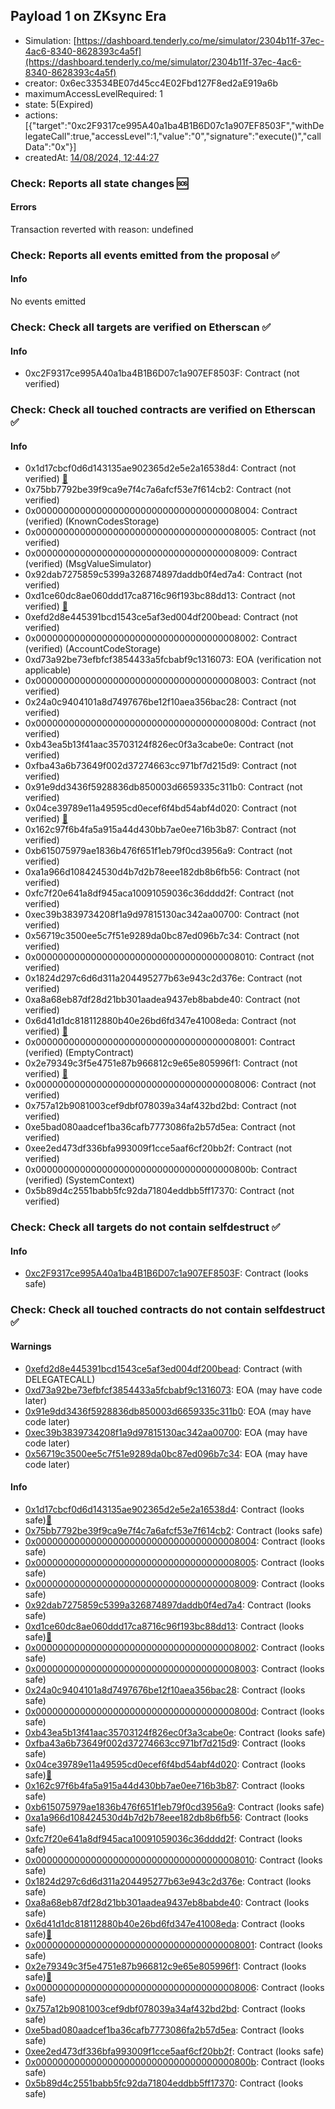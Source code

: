 ## Payload 1 on ZKsync Era

- Simulation: [https://dashboard.tenderly.co/me/simulator/2304b11f-37ec-4ac6-8340-8628393c4a5f](https://dashboard.tenderly.co/me/simulator/2304b11f-37ec-4ac6-8340-8628393c4a5f)
- creator: 0x6ec33534BE07d45cc4E02Fbd127F8ed2aE919a6b
- maximumAccessLevelRequired: 1
- state: 5(Expired)
- actions: [{"target":"0xc2F9317ce995A40a1ba4B1B6D07c1a907EF8503F","withDelegateCall":true,"accessLevel":1,"value":"0","signature":"execute()","callData":"0x"}]
- createdAt: [14/08/2024, 12:44:27](https://era.zksync.network//tx/0xe32c5febe980a6097250117af3d1b31513b73c84654fd99d36f1e1ce2d72e79e)

### Check: Reports all state changes :sos:

#### Errors

Transaction reverted with reason: undefined

### Check: Reports all events emitted from the proposal :white_check_mark:

#### Info

No events emitted

### Check: Check all targets are verified on Etherscan :white_check_mark:

#### Info

- 0xc2F9317ce995A40a1ba4B1B6D07c1a907EF8503F: Contract (not verified) 

### Check: Check all touched contracts are verified on Etherscan :white_check_mark:

#### Info

- 0x1d17cbcf0d6d143135ae902365d2e5e2a16538d4: Contract (not verified) [:ghost:](https://github.com/bgd-labs/aave-address-book "AaveV3ZkSync.ASSETS.USDC.UNDERLYING")
- 0x75bb7792be39f9ca9e7f4c7a6afcf53e7f614cb2: Contract (not verified) 
- 0x0000000000000000000000000000000000008004: Contract (verified) (KnownCodesStorage) 
- 0x0000000000000000000000000000000000008005: Contract (not verified) 
- 0x0000000000000000000000000000000000008009: Contract (verified) (MsgValueSimulator) 
- 0x92dab7275859c5399a326874897daddb0f4ed7a4: Contract (not verified) 
- 0xd1ce60dc8ae060ddd17ca8716c96f193bc88dd13: Contract (not verified) [:ghost:](https://github.com/bgd-labs/aave-address-book "AaveV3ZkSync.ASSETS.ZK.ORACLE")
- 0xefd2d8e445391bcd1543ce5af3ed004df200bead: Contract (not verified) 
- 0x0000000000000000000000000000000000008002: Contract (verified) (AccountCodeStorage) 
- 0xd73a92be73efbfcf3854433a5fcbabf9c1316073: EOA (verification not applicable)
- 0x0000000000000000000000000000000000008003: Contract (not verified) 
- 0x24a0c9404101a8d7497676be12f10aea356bac28: Contract (not verified) 
- 0x000000000000000000000000000000000000800d: Contract (not verified) 
- 0xb43ea5b13f41aac35703124f826ec0f3a3cabe0e: Contract (not verified) 
- 0xfba43a6b73649f002d37274663cc971bf7d215d9: Contract (not verified) 
- 0x91e9dd3436f5928836db850003d6659335c311b0: Contract (not verified) 
- 0x04ce39789e11a49595cd0ecef6f4bd54abf4d020: Contract (not verified) [:ghost:](https://github.com/bgd-labs/aave-address-book "AaveV3ZkSync.ACL_ADMIN, GovernanceV3ZkSync.EXECUTOR_LVL_1")
- 0x162c97f6b4fa5a915a44d430bb7ae0ee716b3b87: Contract (not verified) 
- 0xb615075979ae1836b476f651f1eb79f0cd3956a9: Contract (not verified) 
- 0xa1a966d108424530d4b7d2b78eee182db8b6fb56: Contract (not verified) 
- 0xfc7f20e641a8df945aca10091059036c36dddd2f: Contract (not verified) 
- 0xec39b3839734208f1a9d97815130ac342aa00700: Contract (not verified) 
- 0x56719c3500ee5c7f51e9289da0bc87ed096b7c34: Contract (not verified) 
- 0x0000000000000000000000000000000000008010: Contract (not verified) 
- 0x1824d297c6d6d311a204495277b63e943c2d376e: Contract (not verified) 
- 0xa8a68eb87df28d21bb301aadea9437eb8babde40: Contract (not verified) 
- 0x6d41d1dc818112880b40e26bd6fd347e41008eda: Contract (not verified) [:ghost:](https://github.com/bgd-labs/aave-address-book "AaveV3ZkSync.ASSETS.WETH.ORACLE")
- 0x0000000000000000000000000000000000008001: Contract (verified) (EmptyContract) 
- 0x2e79349c3f5e4751e87b966812c9e65e805996f1: Contract (not verified) [:ghost:](https://github.com/bgd-labs/aave-address-book "GovernanceV3ZkSync.PAYLOADS_CONTROLLER")
- 0x0000000000000000000000000000000000008006: Contract (not verified) 
- 0x757a12b9081003cef9dbf078039a34af432bd2bd: Contract (not verified) 
- 0xe5bad080aadcef1ba36cafb7773086fa2b57d5ea: Contract (not verified) 
- 0xee2ed473df336bfa993009f1cce5aaf6cf20bb2f: Contract (not verified) 
- 0x000000000000000000000000000000000000800b: Contract (verified) (SystemContext) 
- 0x5b89d4c2551babb5fc92da71804eddbb5ff17370: Contract (not verified) 

### Check: Check all targets do not contain selfdestruct :white_check_mark:

#### Info

- [0xc2F9317ce995A40a1ba4B1B6D07c1a907EF8503F](https://era.zksync.network//address/0xc2F9317ce995A40a1ba4B1B6D07c1a907EF8503F): Contract (looks safe)

### Check: Check all touched contracts do not contain selfdestruct :white_check_mark:

#### Warnings

- [0xefd2d8e445391bcd1543ce5af3ed004df200bead](https://era.zksync.network//address/0xefd2d8e445391bcd1543ce5af3ed004df200bead): Contract (with DELEGATECALL)
- [0xd73a92be73efbfcf3854433a5fcbabf9c1316073](https://era.zksync.network//address/0xd73a92be73efbfcf3854433a5fcbabf9c1316073): EOA (may have code later)
- [0x91e9dd3436f5928836db850003d6659335c311b0](https://era.zksync.network//address/0x91e9dd3436f5928836db850003d6659335c311b0): EOA (may have code later)
- [0xec39b3839734208f1a9d97815130ac342aa00700](https://era.zksync.network//address/0xec39b3839734208f1a9d97815130ac342aa00700): EOA (may have code later)
- [0x56719c3500ee5c7f51e9289da0bc87ed096b7c34](https://era.zksync.network//address/0x56719c3500ee5c7f51e9289da0bc87ed096b7c34): EOA (may have code later)

#### Info

- [0x1d17cbcf0d6d143135ae902365d2e5e2a16538d4](https://era.zksync.network//address/0x1d17cbcf0d6d143135ae902365d2e5e2a16538d4): Contract (looks safe)[:ghost:](https://github.com/bgd-labs/aave-address-book "AaveV3ZkSync.ASSETS.USDC.UNDERLYING")
- [0x75bb7792be39f9ca9e7f4c7a6afcf53e7f614cb2](https://era.zksync.network//address/0x75bb7792be39f9ca9e7f4c7a6afcf53e7f614cb2): Contract (looks safe)
- [0x0000000000000000000000000000000000008004](https://era.zksync.network//address/0x0000000000000000000000000000000000008004): Contract (looks safe)
- [0x0000000000000000000000000000000000008005](https://era.zksync.network//address/0x0000000000000000000000000000000000008005): Contract (looks safe)
- [0x0000000000000000000000000000000000008009](https://era.zksync.network//address/0x0000000000000000000000000000000000008009): Contract (looks safe)
- [0x92dab7275859c5399a326874897daddb0f4ed7a4](https://era.zksync.network//address/0x92dab7275859c5399a326874897daddb0f4ed7a4): Contract (looks safe)
- [0xd1ce60dc8ae060ddd17ca8716c96f193bc88dd13](https://era.zksync.network//address/0xd1ce60dc8ae060ddd17ca8716c96f193bc88dd13): Contract (looks safe)[:ghost:](https://github.com/bgd-labs/aave-address-book "AaveV3ZkSync.ASSETS.ZK.ORACLE")
- [0x0000000000000000000000000000000000008002](https://era.zksync.network//address/0x0000000000000000000000000000000000008002): Contract (looks safe)
- [0x0000000000000000000000000000000000008003](https://era.zksync.network//address/0x0000000000000000000000000000000000008003): Contract (looks safe)
- [0x24a0c9404101a8d7497676be12f10aea356bac28](https://era.zksync.network//address/0x24a0c9404101a8d7497676be12f10aea356bac28): Contract (looks safe)
- [0x000000000000000000000000000000000000800d](https://era.zksync.network//address/0x000000000000000000000000000000000000800d): Contract (looks safe)
- [0xb43ea5b13f41aac35703124f826ec0f3a3cabe0e](https://era.zksync.network//address/0xb43ea5b13f41aac35703124f826ec0f3a3cabe0e): Contract (looks safe)
- [0xfba43a6b73649f002d37274663cc971bf7d215d9](https://era.zksync.network//address/0xfba43a6b73649f002d37274663cc971bf7d215d9): Contract (looks safe)
- [0x04ce39789e11a49595cd0ecef6f4bd54abf4d020](https://era.zksync.network//address/0x04ce39789e11a49595cd0ecef6f4bd54abf4d020): Contract (looks safe)[:ghost:](https://github.com/bgd-labs/aave-address-book "AaveV3ZkSync.ACL_ADMIN, GovernanceV3ZkSync.EXECUTOR_LVL_1")
- [0x162c97f6b4fa5a915a44d430bb7ae0ee716b3b87](https://era.zksync.network//address/0x162c97f6b4fa5a915a44d430bb7ae0ee716b3b87): Contract (looks safe)
- [0xb615075979ae1836b476f651f1eb79f0cd3956a9](https://era.zksync.network//address/0xb615075979ae1836b476f651f1eb79f0cd3956a9): Contract (looks safe)
- [0xa1a966d108424530d4b7d2b78eee182db8b6fb56](https://era.zksync.network//address/0xa1a966d108424530d4b7d2b78eee182db8b6fb56): Contract (looks safe)
- [0xfc7f20e641a8df945aca10091059036c36dddd2f](https://era.zksync.network//address/0xfc7f20e641a8df945aca10091059036c36dddd2f): Contract (looks safe)
- [0x0000000000000000000000000000000000008010](https://era.zksync.network//address/0x0000000000000000000000000000000000008010): Contract (looks safe)
- [0x1824d297c6d6d311a204495277b63e943c2d376e](https://era.zksync.network//address/0x1824d297c6d6d311a204495277b63e943c2d376e): Contract (looks safe)
- [0xa8a68eb87df28d21bb301aadea9437eb8babde40](https://era.zksync.network//address/0xa8a68eb87df28d21bb301aadea9437eb8babde40): Contract (looks safe)
- [0x6d41d1dc818112880b40e26bd6fd347e41008eda](https://era.zksync.network//address/0x6d41d1dc818112880b40e26bd6fd347e41008eda): Contract (looks safe)[:ghost:](https://github.com/bgd-labs/aave-address-book "AaveV3ZkSync.ASSETS.WETH.ORACLE")
- [0x0000000000000000000000000000000000008001](https://era.zksync.network//address/0x0000000000000000000000000000000000008001): Contract (looks safe)
- [0x2e79349c3f5e4751e87b966812c9e65e805996f1](https://era.zksync.network//address/0x2e79349c3f5e4751e87b966812c9e65e805996f1): Contract (looks safe)[:ghost:](https://github.com/bgd-labs/aave-address-book "GovernanceV3ZkSync.PAYLOADS_CONTROLLER")
- [0x0000000000000000000000000000000000008006](https://era.zksync.network//address/0x0000000000000000000000000000000000008006): Contract (looks safe)
- [0x757a12b9081003cef9dbf078039a34af432bd2bd](https://era.zksync.network//address/0x757a12b9081003cef9dbf078039a34af432bd2bd): Contract (looks safe)
- [0xe5bad080aadcef1ba36cafb7773086fa2b57d5ea](https://era.zksync.network//address/0xe5bad080aadcef1ba36cafb7773086fa2b57d5ea): Contract (looks safe)
- [0xee2ed473df336bfa993009f1cce5aaf6cf20bb2f](https://era.zksync.network//address/0xee2ed473df336bfa993009f1cce5aaf6cf20bb2f): Contract (looks safe)
- [0x000000000000000000000000000000000000800b](https://era.zksync.network//address/0x000000000000000000000000000000000000800b): Contract (looks safe)
- [0x5b89d4c2551babb5fc92da71804eddbb5ff17370](https://era.zksync.network//address/0x5b89d4c2551babb5fc92da71804eddbb5ff17370): Contract (looks safe)

